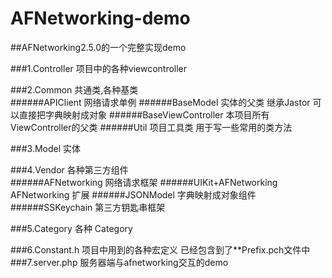 AFNetworking-demo
=================

##AFNetworking2.5.0的一个完整实现demo  

###1.Controller    项目中的各种viewcontroller  

###2.Common  共通类,各种基类  
######APIClient             网络请求单例
######BaseModel             实体的父类 继承Jastor 可以直接把字典映射成对象 
######BaseViewController    本项目所有ViewController的父类 
######Util                  项目工具类 用于写一些常用的类方法 
  
###3.Model   实体
  
###4.Vendor 各种第三方组件  
######AFNetworking          网络请求框架
######UIKit+AFNetworking    AFNetworking 扩展 
######JSONModel             字典映射成对象组件
######SSKeychain            第三方钥匙串框架 

###5.Category 各种 Category

###6.Constant.h 项目中用到的各种宏定义 已经包含到了**Prefix.pch文件中
###7.server.php  服务器端与afnetworking交互的demo
